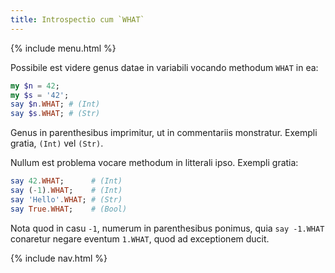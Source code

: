 ```yaml
---
title: Introspectio cum `WHAT`
---
```


{% include menu.html %}

Possibile est videre genus datae in variabili vocando methodum `WHAT` in ea:

```raku
my $n = 42;
my $s = '42';
say $n.WHAT; # (Int)
say $s.WHAT; # (Str)
```

Genus in parenthesibus imprimitur, ut in commentariis monstratur. Exempli gratia, `(Int)` vel `(Str)`.

Nullum est problema vocare methodum in litterali ipso. Exempli gratia:

```raku
say 42.WHAT;      # (Int)
say (-1).WHAT;    # (Int)
say 'Hello'.WHAT; # (Str)
say True.WHAT;    # (Bool)
```

Nota quod in casu `-1`, numerum in parenthesibus ponimus, quia `say -1.WHAT` conaretur negare eventum `1.WHAT`, quod ad exceptionem ducit.

{% include nav.html %}